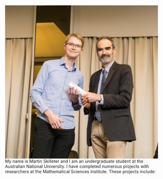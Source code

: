 <img src="WebsitePicture.png"
     alt="ANU 2019 Science Prizes, Awards and Scholarships Presentation Ceremony"
     style="float: left; margin-right: 10px;" />

My name is Martin Skilleter and I am an undergraduate student at the Australian National University. I have completed numerous projects with researchers at the Mathematical Sciences Institute. These projects include:


